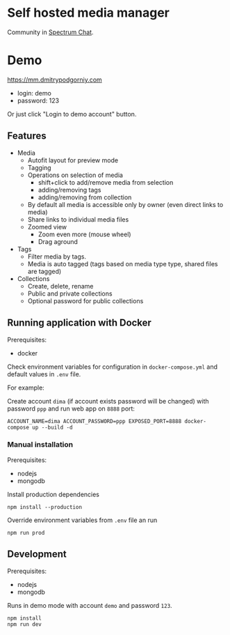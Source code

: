 # Self hosted media manager

Community in [Spectrum Chat](https://spectrum.chat/media-manager).

# Demo

https://mm.dmitrypodgorniy.com

- login: demo
- password: 123

Or just click "Login to demo account" button.

## Features

- Media
    - Autofit layout for preview mode
    - Tagging
    - Operations on selection of media
        - shift+click to add/remove media from selection
        - adding/removing tags
        - adding/removing from collection
    - By default all media is accessible only by owner (even direct links to media)
    - Share links to individual media files
    - Zoomed view
        - Zoom even more (mouse wheel)
        - Drag aground
- Tags
    - Filter media by tags.
    - Media is auto tagged (tags based on media type type, shared files are tagged)
- Collections
    - Create, delete, rename
    - Public and private collections
    - Optional password for public collections


## Running application with Docker

Prerequisites:

- docker

Check environment variables for configuration in `docker-compose.yml` and default values in `.env` file.

For example:

Create account `dima` (if account exists password will be changed) with password `ppp` and run web app on `8888` port:

```
ACCOUNT_NAME=dima ACCOUNT_PASSWORD=ppp EXPOSED_PORT=8888 docker-compose up --build -d
```


### Manual installation

Prerequisites:

- nodejs
- mongodb

Install production dependencies

```
npm install --production
```

Override environment variables from `.env` file an run

```
npm run prod
```


## Development

Prerequisites:

- nodejs
- mongodb

Runs in demo mode with account `demo` and password `123`.

```
npm install
npm run dev
```
